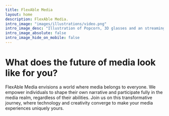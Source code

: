 ```yaml
---
title: FlexAble Media
layout: home
description: FlexAble Media.
intro_image: "images/illustrations/video.png"
intro_image_desc: "Illustration of Popcorn, 3D glasses and an streaming website in futuristic style"
intro_image_absolute: false
intro_image_hide_on_mobile: false
---
```


# What does the future of media look like for you?

FlexAble Media envisions a world where media belongs to everyone. We empower individuals to shape their own narrative and participate fully in the media realm, regardless of their abilities. Join us on this transformative journey, where technology and creativity converge to make your media experiences uniquely yours.
